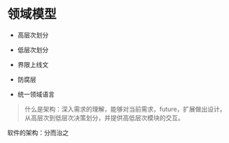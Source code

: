 
# 领域模型


- 高层次划分

- 低层次划分

- 界限上线文

- 防腐层

- 统一领域语言

> 什么是架构：深入需求的理解，能够对当前需求，future，扩展做出设计。从高层次到低层次决策划分，并提供高低层次模块的交互。


软件的架构：分而治之
